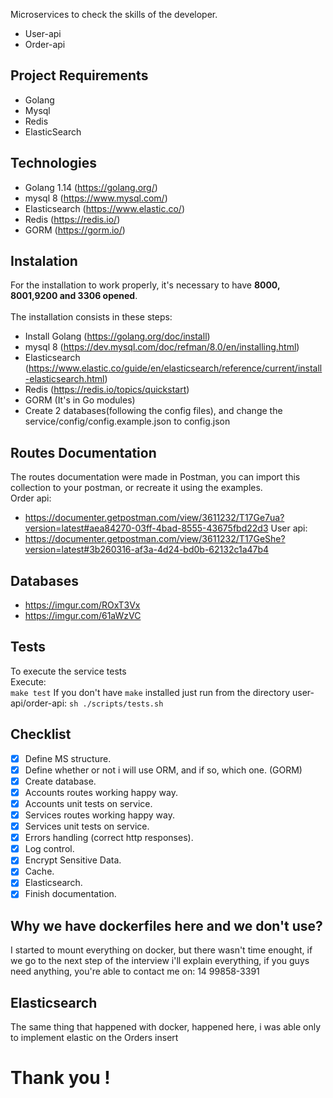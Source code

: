 
Microservices to check the skills of the developer.
- User-api
- Order-api

## Project Requirements

- Golang
- Mysql 
- Redis
- ElasticSearch 

## Technologies

- Golang 1.14 (https://golang.org/)
- mysql 8 (https://www.mysql.com/)
- Elasticsearch (https://www.elastic.co/)
- Redis (https://redis.io/)
- GORM (https://gorm.io/)

## Instalation
For the installation to work properly, it's necessary to have __8000, 8001,9200 and 3306 opened__. <br><br>
The installation consists in these steps:
- Install Golang (https://golang.org/doc/install)
- mysql 8 (https://dev.mysql.com/doc/refman/8.0/en/installing.html)
- Elasticsearch (https://www.elastic.co/guide/en/elasticsearch/reference/current/install-elasticsearch.html)
- Redis (https://redis.io/topics/quickstart)
- GORM (It's in Go modules)
- Create 2 databases(following the config files), and change the service/config/config.example.json to config.json 

## Routes Documentation
The routes documentation were made in Postman, you can import this collection to your postman, or recreate it using the 
examples.<br>
Order api:
- https://documenter.getpostman.com/view/3611232/T17Ge7ua?version=latest#aea84270-03ff-4bad-8555-43675fbd22d3
User api:
- https://documenter.getpostman.com/view/3611232/T17GeShe?version=latest#3b260316-af3a-4d24-bd0b-62132c1a47b4
## Databases
- https://imgur.com/ROxT3Vx
- https://imgur.com/61aWzVC

## Tests
To execute the service tests<br>
Execute:<br>
`make test`
If you don't have `make` installed just run from the directory user-api/order-api:
`sh ./scripts/tests.sh`

## Checklist
- [x] Define MS structure.
- [x] Define whether or not i will use ORM, and if so, which one. (GORM)
- [x] Create database.
- [x] Accounts routes working happy way.
- [x] Accounts unit tests on service.
- [x] Services routes working happy way.
- [x] Services unit tests on service.
- [x] Errors handling (correct http responses).
- [x] Log control.
- [X] Encrypt Sensitive Data.
- [X] Cache.
- [X] Elasticsearch.
- [x] Finish documentation.

## Why we have dockerfiles here and we don't use?
I started to mount everything on docker, but there wasn't time enought, if we go to the next step of the interview i'll explain everything, if you guys need anything, you're able to contact me on: 14 99858-3391

## Elasticsearch
The same thing that happened with docker, happened here, i was able only to implement elastic on the Orders insert

# Thank you !
